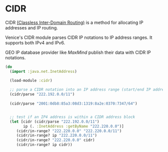 # CIDR

CIDR [(Classless Inter-Domain Routing)](https://en.wikipedia.org/wiki/Classless_Inter-Domain_Routing) is a method for allocating IP addresses and IP routing. 

Venice's CIDR module parses CIDR IP notations to IP address ranges. It supports both IPv4 and IPv6.

GEO IP database provider like _MaxMind_ publish their data with CIDR IP notations.


```clojure
(do
  (import :java.net.InetAddress)

  (load-module :cidr)
  
  ;; parse a CIDR notation into an IP address range (start/end IP address)
  (cidr/parse "222.192.0.0/11") 
  
  (cidr/parse "2001:0db8:85a3:08d3:1319:8a2e:0370:7347/64")


  ;; test if an IP4 address is within a CIDR address block
  (let [cidr (cidr/parse "222.192.0.0/11")
        ip (. :InetAddress :getByName "222.220.0.0")]
     (cidr/in-range? "222.220.0.0" "222.220.0.0/11")
     (cidr/in-range? ip "222.220.0.0/11")
     (cidr/in-range? "222.220.0.0" cidr)
     (cidr/in-range? ip cidr))
```
